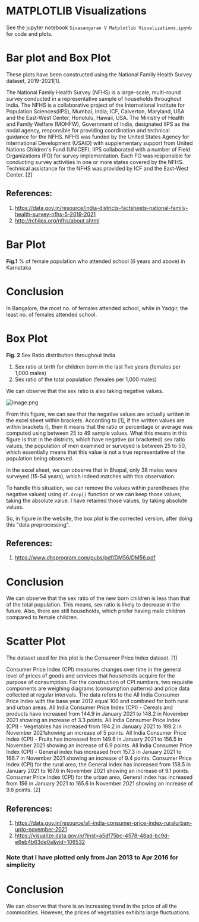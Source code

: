 # MATPLOTLIB Visualizations

See the jupyter notebook `Sivasangaran V Matplotlib Visualizations.ipynb` for code and plots.

# Bar plot and Box Plot

These plots have been constructed using the National Family Health Survey dataset, 2019-2021[1].

The National Family Health Survey (NFHS) is a large-scale, multi-round survey conducted in a representative sample of households throughout India. The NFHS is a collaborative project of the International Institute for Population Sciences(IIPS), Mumbai, India; ICF, Calverton, Maryland, USA and the East-West Center, Honolulu, Hawaii, USA. The Ministry of Health and Family Welfare (MOHFW), Government of India, designated IIPS as the nodal agency, responsible for providing coordination and technical guidance for the NFHS. NFHS was funded by the United States Agency for International Development (USAID) with supplementary support from United Nations Children's Fund (UNICEF). IIPS collaborated with a number of Field Organizations (FO) for survey implementation. Each FO was responsible for conducting survey activities in one or more states covered by the NFHS. Technical assistance for the NFHS was provided by ICF and the East-West Center. [2]

## References:

1. https://data.gov.in/resource/india-districts-factsheets-national-family-health-survey-nfhs-5-2019-2021
2. http://rchiips.org/nfhs/about.shtml

# Bar Plot

**Fig.1** % of female population who attended school (6 years and above) in Karnataka

# Conclusion

In Bangalore, the most no. of females attended school, while in Yadgir, the least no. of females attended school.

# Box Plot

**Fig. 2** Sex Ratio distribution throughout India
1. Sex ratio at birth for children born in the last five years (females per 1,000 males)
2. Sex ratio of the total population (females per 1,000 males)

We can observe that the sex ratio is also taking negative values.

![image.png](attachment:image.png)

From this figure, we can see that the negative values are actually written in the excel sheet within brackets. According to [1], if the written values are within brackets (), then it means that the ratio or percentage or average was computed using between 25 to 49 sample values. What this means in this figure is that in the districts, which have negative (or bracketed) sex ratio values, the population of men examined or surveyed is between 25 to 50, which essentially means that this value is not a true representative of the population being observed. 

In the excel sheet, we can observe that in Bhopal, only 38 males were surveyed (15-54 years), which indeed matches with this observation. 

To handle this situation, we can remove the values within parentheses (the negative values) using `df.drop()` function or we can keep those values, taking the absolute value. I have retained those values, by taking absolute values.

So, in figure in the website, the box plot is the corrected version, after doing this "data preprocessing".

## References:
1. https://www.dhsprogram.com/pubs/pdf/DM56/DM56.pdf

# Conclusion

We can observe that the sex ratio of the new born children is less than that of the total population. This means, sex ratio is likely to decrease in the future. Also, there are still households, which prefer having male children compared to female children.

# Scatter Plot

The dataset used for this plot is the Consumer Price Index dataset. [1]

Consumer Price Index (CPI) measures changes over time in the general level of prices of goods and services that households acquire for the purpose of consumption. For the construction of CPI numbers, two requisite components are weighing diagrams (consumption patterns) and price data collected at regular intervals. The data refers to the All India Consumer Price Index with the base year 2012 equal 100 and combined for both rural and urban areas. All India Consumer Price Index (CPI) - Cereals and products have increased from 144.9 in January 2021 to 148.2 in November 2021 showing an increase of 3.3 points. All India Consumer Price Index (CPI) - Vegetables has increased from 194.2 in January 2021 to 199.2 in November 2021showing an increase of 5 points. All India Consumer Price Index (CPI) - Fruits has increased from 149.6 in January 2021 to 156.5 in November 2021 showing an increase of 6.9 points. All India Consumer Price Index (CPI) - General index has increased from 157.3 in January 2021 to 166.7 in November 2021 showing an increase of 9.4 points. Consumer Price Index (CPI) for the rural area, the General index has increased from 158.5 in January 2021 to 167.6 in November 2021 showing an increase of 9.1 points. Consumer Price Index (CPI) for the urban area, General index has increased from 156 in January 2021 to 165.6 in November 2021 showing an increase of 9.6 points. [2]

## References:

1. https://data.gov.in/resource/all-india-consumer-price-index-ruralurban-upto-november-2021
2. https://visualize.data.gov.in/?inst=a5df75bc-4578-48ad-bc9d-e6eb4b63de0a&vid=106532

### Note that I have plotted only from Jan 2013 to Apr 2016 for simplicity

# Conclusion

We can observe that there is an increasing trend in the price of all the commodities. However, the prices of vegetables exhibits large fluctuations.